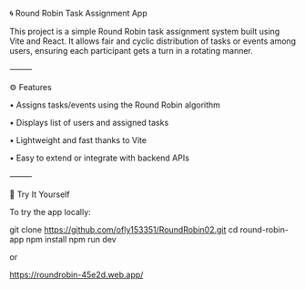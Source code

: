 🌀 Round Robin Task Assignment App

This project is a simple Round Robin task assignment system built using Vite and React. It allows fair and cyclic distribution of tasks or events among users, ensuring each participant gets a turn in a rotating manner.

⸻

⚙️ Features
	
 •	Assigns tasks/events using the Round Robin algorithm
	
 •	Displays list of users and assigned tasks
	
 •	Lightweight and fast thanks to Vite
	
 •	Easy to extend or integrate with backend APIs

⸻

🚀 Try It Yourself

To try the app locally:

git clone https://github.com/ofly153351/RoundRobin02.git
cd round-robin-app
npm install
npm run dev

or

https://roundrobin-45e2d.web.app/
